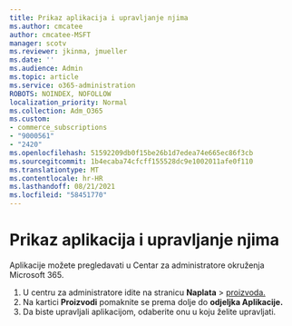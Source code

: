 ```yaml
---
title: Prikaz aplikacija i upravljanje njima
ms.author: cmcatee
author: cmcatee-MSFT
manager: scotv
ms.reviewer: jkinma, jmueller
ms.date: ''
ms.audience: Admin
ms.topic: article
ms.service: o365-administration
ROBOTS: NOINDEX, NOFOLLOW
localization_priority: Normal
ms.collection: Adm_O365
ms.custom:
- commerce_subscriptions
- "9000561"
- "2420"
ms.openlocfilehash: 51592209db0f15be26b1d7edea74e665ec86f3cb
ms.sourcegitcommit: 1b4ecaba74cfcff155528dc9e1002011afe0f110
ms.translationtype: MT
ms.contentlocale: hr-HR
ms.lasthandoff: 08/21/2021
ms.locfileid: "58451770"
---
```

# <a name="how-to-view-and-manage-apps"></a>Prikaz aplikacija i upravljanje njima

Aplikacije možete pregledavati u Centar za administratore okruženja Microsoft 365.

1. U centru za administratore idite na stranicu **Naplata**  >  [proizvoda.](https://go.microsoft.com/fwlink/p/?linkid=842054)
2. Na kartici **Proizvodi** pomaknite se prema dolje do **odjeljka Aplikacije.**
3. Da biste upravljali aplikacijom, odaberite onu u koju želite upravljati.